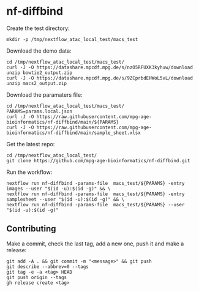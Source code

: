 # nf-diffbind

Create the test directory:
```
mkdir -p /tmp/nextflow_atac_local_test/macs_test
```

Download the demo data:
```
cd /tmp/nextflow_atac_local_test/macs_test/
curl -J -O https://datashare.mpcdf.mpg.de/s/nzO5RFUXK3kyhuw/download
unzip bowtie2_output.zip 
curl -J -O https://datashare.mpcdf.mpg.de/s/9ZCprbdEHWoL5vL/download
unzip macs2_output.zip 
```

Download the paramaters file:
```
cd /tmp/nextflow_atac_local_test/macs_test/
PARAMS=params.local.json
curl -J -O https://raw.githubusercontent.com/mpg-age-bioinformatics/nf-diffbind/main/${PARAMS}
curl -J -O https://raw.githubusercontent.com/mpg-age-bioinformatics/nf-diffbind/main/sample_sheet.xlsx
```

Get the latest repo:
```
cd /tmp/nextflow_atac_local_test/
git clone https://github.com/mpg-age-bioinformatics/nf-diffbind.git
```

Run the workflow:
```
nextflow run nf-diffbind -params-file  macs_test/${PARAMS} -entry images --user "$(id -u):$(id -g)" && \
nextflow run nf-diffbind -params-file  macs_test/${PARAMS} -entry samplesheet --user "$(id -u):$(id -g)" && \
nextflow run nf-diffbind -params-file  macs_test/${PARAMS} --user "$(id -u):$(id -g)"
```

## Contributing

Make a commit, check the last tag, add a new one, push it and make a release:
```
git add -A . && git commit -m "<message>" && git push
git describe --abbrev=0 --tags
git tag -e -a <tag> HEAD
git push origin --tags
gh release create <tag> 
```
